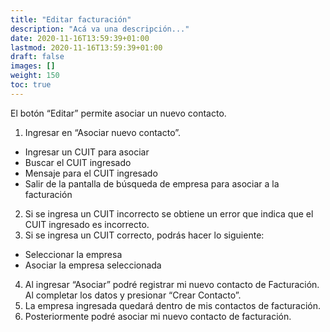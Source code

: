 ```yaml
---
title: "Editar facturación"
description: "Acá va una descripción..."
date: 2020-11-16T13:59:39+01:00
lastmod: 2020-11-16T13:59:39+01:00
draft: false
images: []
weight: 150
toc: true
---
```


El botón “Editar” permite asociar un nuevo contacto.

1. Ingresar en “Asociar nuevo contacto”.
- Ingresar un CUIT para asociar
- Buscar el CUIT ingresado
- Mensaje para el CUIT ingresado
- Salir de la pantalla de búsqueda de empresa para asociar a la facturación

2. Si se ingresa un CUIT incorrecto se obtiene un error que indica que el CUIT ingresado es incorrecto.
1. Si se ingresa un CUIT correcto, podrás hacer lo siguiente:
- Seleccionar la empresa
- Asociar la empresa seleccionada

4. Al ingresar “Asociar” podré registrar mi nuevo contacto de Facturación. Al completar los datos y presionar “Crear Contacto”.
1. La empresa ingresada quedará dentro de mis contactos de facturación.
1. Posteriormente podré asociar mi nuevo contacto de facturación.
